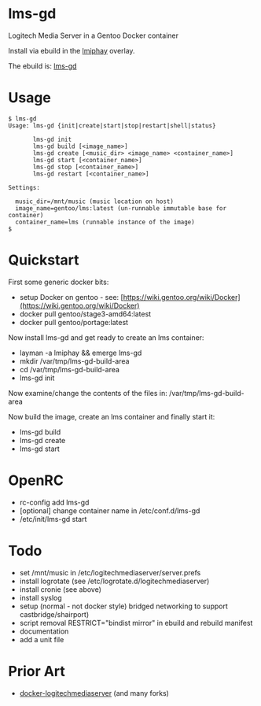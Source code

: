 # lms-gd

Logitech Media Server in a Gentoo Docker container

Install via ebuild in the [lmiphay](https://cgit.gentoo.org/user/lmiphay.git/) overlay.

The ebuild is: [lms-gd](https://cgit.gentoo.org/user/lmiphay.git/tree/media-sound/lms-gd)

# Usage

```
$ lms-gd
Usage: lms-gd {init|create|start|stop|restart|shell|status}

       lms-gd init
       lms-gd build [<image_name>]
       lms-gd create [<music_dir> <image_name> <container_name>]
       lms-gd start [<container_name>]
       lms-gd stop [<container_name>]
       lms-gd restart [<container_name>]

Settings:

  music_dir=/mnt/music (music location on host)
  image_name=gentoo/lms:latest (un-runnable immutable base for container)
  container_name=lms (runnable instance of the image)
$
```

# Quickstart

First some generic docker bits:

* setup Docker on gentoo - see: [https://wiki.gentoo.org/wiki/Docker](https://wiki.gentoo.org/wiki/Docker)
* docker pull gentoo/stage3-amd64:latest
* docker pull gentoo/portage:latest

Now install lms-gd and get ready to create an lms container:

* layman -a lmiphay && emerge lms-gd
* mkdir /var/tmp/lms-gd-build-area
* cd /var/tmp/lms-gd-build-area
* lms-gd init

Now examine/change the contents of the files in: /var/tmp/lms-gd-build-area

Now build the image, create an lms container and finally start it:

* lms-gd build
* lms-gd create
* lms-gd start

# OpenRC

* rc-config add lms-gd
* [optional] change container name in /etc/conf.d/lms-gd
* /etc/init/lms-gd start

# Todo

+ set /mnt/music in /etc/logitechmediaserver/server.prefs
+ install logrotate (see /etc/logrotate.d/logitechmediaserver)
+ install cronie (see above)
+ install syslog
+ setup (normal - not docker style) bridged networking to support castbridge/shairport)
+ script removal RESTRICT="bindist mirror" in ebuild and rebuild manifest
+ documentation
+ add a unit file

# Prior Art

+ [docker-logitechmediaserver](https://github.com/justifiably/docker-logitechmediaserver) (and many forks)
